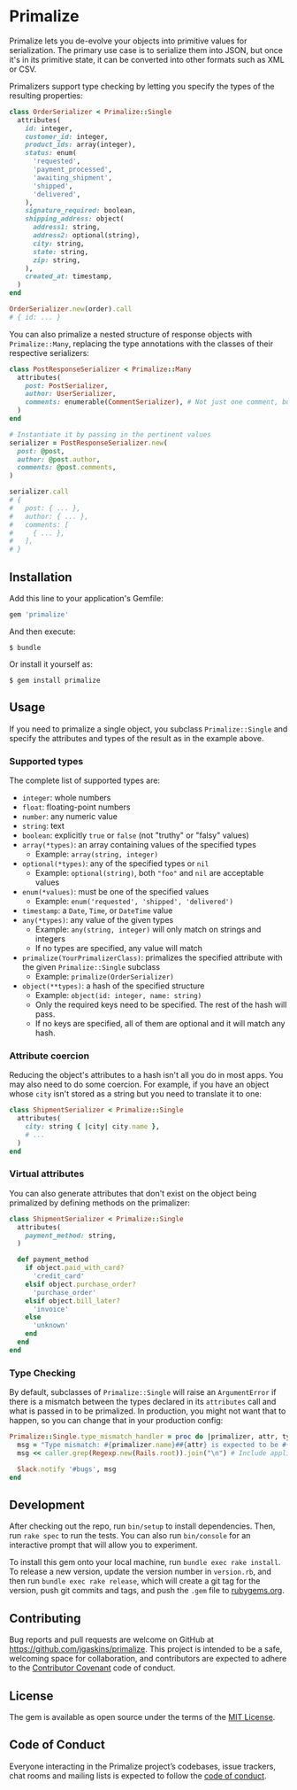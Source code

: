 # Primalize

Primalize lets you de-evolve your objects into primitive values for serialization. The primary use case is to serialize them into JSON, but once it's in its primitive state, it can be converted into other formats such as XML or CSV.

Primalizers support type checking by letting you specify the types of the resulting properties:

```ruby
class OrderSerializer < Primalize::Single
  attributes(
    id: integer,
    customer_id: integer,
    product_ids: array(integer),
    status: enum(
      'requested',
      'payment_processed',
      'awaiting_shipment',
      'shipped',
      'delivered',
    ),
    signature_required: boolean,
    shipping_address: object(
      address1: string,
      address2: optional(string),
      city: string,
      state: string,
      zip: string,
    ),
    created_at: timestamp,
  )
end

OrderSerializer.new(order).call
# { id: ... }
```

You can also primalize a nested structure of response objects with `Primalize::Many`, replacing the type annotations with the classes of their respective serializers:

```ruby
class PostResponseSerializer < Primalize::Many
  attributes(
    post: PostSerializer,
    author: UserSerializer,
    comments: enumerable(CommentSerializer), # Not just one comment, but *many*
  )
end

# Instantiate it by passing in the pertinent values
serializer = PostResponseSerializer.new(
  post: @post,
  author: @post.author,
  comments: @post.comments,
)

serializer.call
# {
#   post: { ... },
#   author: { ... },
#   comments: [
#     { ... },
#   ],
# }
```

## Installation

Add this line to your application's Gemfile:

```ruby
gem 'primalize'
```

And then execute:

    $ bundle

Or install it yourself as:

    $ gem install primalize

## Usage

If you need to primalize a single object, you subclass `Primalize::Single` and specify the attributes and types of the result as in the example above.

### Supported types

The complete list of supported types are:

- `integer`: whole numbers
- `float`: floating-point numbers
- `number`: any numeric value
- `string`: text
- `boolean`: explicitly `true` or `false` (not "truthy" or "falsy" values)
- `array(*types)`: an array containing values of the specified types
  - Example: `array(string, integer)`
- `optional(*types)`: any of the specified types or `nil`
  - Example: `optional(string)`, both `"foo"` and `nil` are acceptable values
- `enum(*values)`: must be one of the specified values
  - Example: `enum('requested', 'shipped', 'delivered')`
- `timestamp`: a `Date`, `Time`, or `DateTime` value
- `any(*types)`: any value of the given types
  - Example: `any(string, integer)` will only match on strings and integers
  - If no types are specified, any value will match
- `primalize(YourPrimalizerClass)`: primalizes the specified attribute with the given `Primalize::Single` subclass
  - Example: `primalize(OrderSerializer)`
- `object(**types)`: a hash of the specified structure
  - Example: `object(id: integer, name: string)`
  - Only the required keys need to be specified. The rest of the hash will pass.
  - If no keys are specified, all of them are optional and it will match any hash.

### Attribute coercion

Reducing the object's attributes to a hash isn't all you do in most apps. You may also need to do some coercion. For example, if you have an object whose `city` isn't stored as a string but you need to translate it to one:

```ruby
class ShipmentSerializer < Primalize::Single
  attributes(
    city: string { |city| city.name },
    # ...
  )
end
```

### Virtual attributes

You can also generate attributes that don't exist on the object being primalized by defining methods on the primalizer:

```ruby
class ShipmentSerializer < Primalize::Single
  attributes(
    payment_method: string,
  )

  def payment_method
    if object.paid_with_card?
      'credit_card'
    elsif object.purchase_order?
      'purchase_order'
    elsif object.bill_later?
      'invoice'
    else
      'unknown'
    end
  end
end
```

### Type Checking

By default, subclasses of `Primalize::Single` will raise an `ArgumentError` if there is a mismatch between the types declared in its `attributes` call and what is passed in to be primalized. In production, you might not want that to happen, so you can change that in your production config:

```ruby
Primalize::Single.type_mismatch_handler = proc do |primalizer, attr, type, value|
  msg = "Type mismatch: #{primalizer.name}##{attr} is expected to be #{type.inspect}, but is a #{value.inspect}\n"
  msg << caller.grep(Regexp.new(Rails.root)).join("\n") # Include application stack trace

  Slack.notify '#bugs', msg
end
```

## Development

After checking out the repo, run `bin/setup` to install dependencies. Then, run `rake spec` to run the tests. You can also run `bin/console` for an interactive prompt that will allow you to experiment.

To install this gem onto your local machine, run `bundle exec rake install`. To release a new version, update the version number in `version.rb`, and then run `bundle exec rake release`, which will create a git tag for the version, push git commits and tags, and push the `.gem` file to [rubygems.org](https://rubygems.org).

## Contributing

Bug reports and pull requests are welcome on GitHub at https://github.com/jgaskins/primalize. This project is intended to be a safe, welcoming space for collaboration, and contributors are expected to adhere to the [Contributor Covenant](http://contributor-covenant.org) code of conduct.

## License

The gem is available as open source under the terms of the [MIT License](https://opensource.org/licenses/MIT).

## Code of Conduct

Everyone interacting in the Primalize project’s codebases, issue trackers, chat rooms and mailing lists is expected to follow the [code of conduct](https://github.com/jgaskins/primalize/blob/master/CODE_OF_CONDUCT.md).
